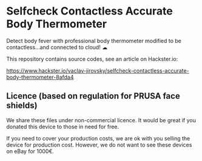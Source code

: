 # Selfcheck Contactless Accurate Body Thermometer

Detect body fever with professional body thermometer modified to be contactless...and connected to cloud! ☁

This repository contains source codes, see an article on Hackster.io:

https://www.hackster.io/vaclav-jirovsky/selfcheck-contactless-accurate-body-thermometer-8afda4


## Licence (based on regulation for PRUSA face shields)

We share these files under non-commercial licence.
It would be great if you donated this device to those in need for free. 

If you need to cover your production costs, we are ok with you selling the device for production cost. However, we do not want to see these devices on eBay for 1000€.